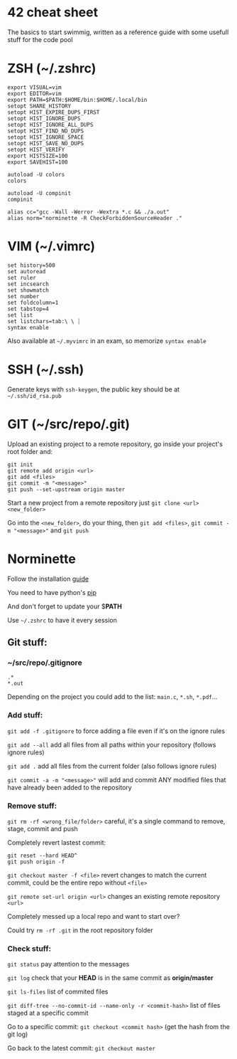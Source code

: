 # 42 cheat sheet

The basics to start swimmig, written as a reference guide with some usefull stuff for the code pool

# ZSH (~/.zshrc)

```
export VISUAL=vim
export EDITOR=vim
export PATH=$PATH:$HOME/bin:$HOME/.local/bin
setopt SHARE_HISTORY
setopt HIST_EXPIRE_DUPS_FIRST
setopt HIST_IGNORE_DUPS
setopt HIST_IGNORE_ALL_DUPS
setopt HIST_FIND_NO_DUPS
setopt HIST_IGNORE_SPACE
setopt HIST_SAVE_NO_DUPS
setopt HIST_VERIFY
export HISTSIZE=100
export SAVEHIST=100

autoload -U colors
colors

autoload -U compinit
compinit

alias cc="gcc -Wall -Werror -Wextra *.c && ./a.out"
alias norm="norminette -R CheckForbiddenSourceHeader ."
```

# VIM (~/.vimrc)

```
set history=500
set autoread
set ruler
set incsearch
set showmatch
set number
set foldcolumn=1
set tabstop=4
set list
set listchars=tab:\ \ ┊
syntax enable
```

Also available at `~/.myvimrc` in an exam, so memorize `syntax enable`

# SSH (~/.ssh)

Generate keys with `ssh-keygen`, the public key should be at `~/.ssh/id_rsa.pub`

# GIT (~/src/repo/.git)

Upload an existing project to a remote repository, go inside your project's root folder and:

```
git init
git remote add origin <url>
git add <files>
git commit -m "<message>"
git push --set-upstream origin master
```

Start a new project from a remote repository just `git clone <url> <new_folder>`

Go into the `<new_folder>`, do your thing, then `git add <files>`, `git commit -m "<message>"` and `git push`

# Norminette

Follow the installation [guide](https://github.com/42School/norminette)

You need to have python's [pip](https://pip.pypa.io/en/stable/installation/)

And don't forget to update your $**PATH**

Use `~/.zshrc` to have it every session

## Git stuff:

### ~/src/repo/.gitignore
```
.*
*.out
```

Depending on the project you could add to the list: `main.c`, `*.sh`, `*.pdf`...

### Add stuff:

`git add -f .gitignore` to force adding a file even if it's on the ignore rules

`git add --all` add all files from all paths within your repository (follows ignore rules)

`git add .` add all files from the current folder (also follows ignore rules)

`git commit -a -m "<message>"` will add and commit ANY modified files that have already been added to the repository

### Remove stuff:

`git rm -rf <wrong_file/folder>` careful, it's a single command to remove, stage, commit and push

Completely revert lastest commit:
```
git reset --hard HEAD^
git push origin -f
```

`git checkout master -f <file>` revert changes to match the current commit, could be the entire repo without `<file>`

`git remote set-url origin <url>` changes an existing remote repository `<url>`

Completely messed up a local repo and want to start over?

Could try `rm -rf .git` in the root repository folder

### Check stuff:

`git status` pay attention to the messages
 
`git log` check that your __HEAD__ is in the same commit as __origin/master__

`git ls-files` list of commited files
 
`git diff-tree --no-commit-id --name-only -r <commit-hash>` list of files staged at a specific commit

Go to a specific commit:
`git checkout <commit hash>` (get the hash from the git log)

Go back to the latest commit:
`git checkout master`
